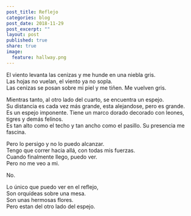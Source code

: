 ```yaml
---
post_title: Reflejo
categories: blog
post_date: 2018-11-29
post_excerpt: ""
layout: post
published: true
share: true
image:
  feature: hallway.png
---
```

El viento levanta las cenizas y me hunde en una niebla gris. <br>
Las hojas no vuelan, el viento ya no sopla. <br>
Las cenizas se posan sobre mi piel y me tiñen. Me vuelven gris.

Mientras tanto, al otro lado del cuarto, se encuentra un espejo.<br>
Su distancia es cada vez más grande, esta alejandose, pero es grande.<br>
Es un espejo imponente. Tiene un marco dorado decorado con leones, tigres y demás felinos.<br>
Es tan alto como el techo y tan ancho como el pasillo. Su presencia me fascina.<br>

Pero lo persigo y no lo puedo alcanzar.<br>
Tengo que correr hacia allá, con todas mis fuerzas.<br>
Cuando finalmente llego, puedo ver. <br>
Pero no me veo a mi.

No.

Lo único que puedo ver en el reflejo,<br>
Son orquídeas sobre una mesa.<br>
Son unas hermosas flores.<br>
Pero estan del otro lado del espejo.
